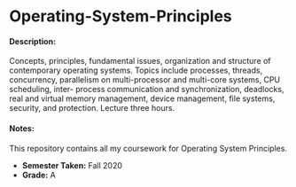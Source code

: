 # Operating-System-Principles

#### Description:
Concepts, principles, fundamental issues, organization and structure of contemporary operating systems. Topics include processes, threads, concurrency, parallelism on multi-processor and multi-core systems, CPU scheduling, inter- process communication and synchronization, deadlocks, real and virtual memory management, device management, file systems, security, and protection. Lecture three hours.

#### Notes:
This repository contains all my coursework for Operating System Principles.
 * **Semester Taken:** Fall 2020
 * **Grade:** A

